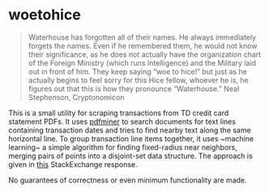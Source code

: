 # woetohice

> Waterhouse has forgotten all of their names. He always immediately forgets the names. Even if he remembered them, he would not know their significance, as he does not actually have the organization chart of the Foreign Ministry (which runs Intelligence) and the Military laid out in front of him. They keep saying “woe to hice!” but just as he actually begins to feel sorry for this Hice fellow, whoever he is, he figures out that this is how they pronounce “Waterhouse.”
> Neal Stephenson, Cryptonomicon

This is a small utility for scraping transactions from TD credit card statement PDFs. It uses [pdfminer](https://pypi.org/project/pdfminer/) to search documents for text lines containing transaction dates and tries to find nearby text along the same horizontal line. To group transaction line items together, it uses ~machine learning~ a simple algorithm for finding fixed-radius near neighbors, merging pairs of points into a disjoint-set data structure. The approach is given in [this](https://cs.stackexchange.com/questions/85929/efficient-point-grouping-algorithm) StackExchange response.

No guarantees of correctness or even minimum functionality are made.
